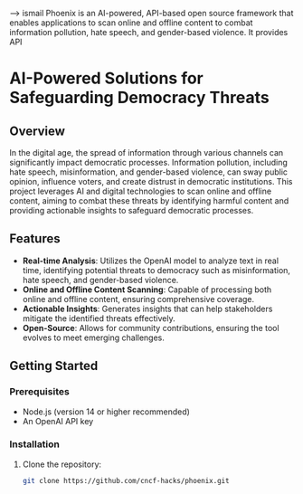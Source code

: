 --> ismail
Phoenix is an AI-powered, API-based open source framework that enables applications to scan online and offline content to combat information pollution, hate speech, and gender-based violence.
It provides API 


# AI-Powered Solutions for Safeguarding Democracy Threats

## Overview

In the digital age, the spread of information through various channels can significantly impact democratic processes. Information pollution, including hate speech, misinformation, and gender-based violence, can sway public opinion, influence voters, and create distrust in democratic institutions. This project leverages AI and digital technologies to scan online and offline content, aiming to combat these threats by identifying harmful content and providing actionable insights to safeguard democratic processes.

## Features

- **Real-time Analysis**: Utilizes the OpenAI model to analyze text in real time, identifying potential threats to democracy such as misinformation, hate speech, and gender-based violence.
- **Online and Offline Content Scanning**: Capable of processing both online and offline content, ensuring comprehensive coverage.
- **Actionable Insights**: Generates insights that can help stakeholders mitigate the identified threats effectively.
- **Open-Source**: Allows for community contributions, ensuring the tool evolves to meet emerging challenges.

## Getting Started

### Prerequisites

- Node.js (version 14 or higher recommended)
- An OpenAI API key

### Installation

1. Clone the repository:
   ```sh
   git clone https://github.com/cncf-hacks/phoenix.git
   ```
